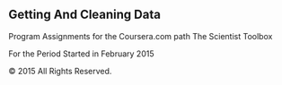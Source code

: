<h2>Getting And Cleaning Data</h2>

Program Assignments for the Coursera.com path The Scientist Toolbox

For the Period Started in February 2015

&copy; 2015 All Rights Reserved.
